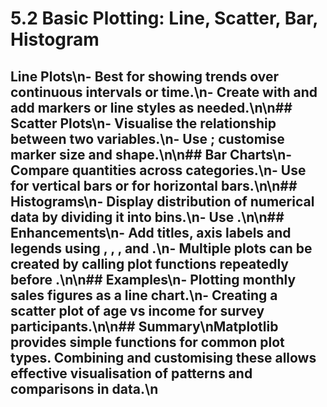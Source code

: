 # 5.2 Basic Plotting: Line, Scatter, Bar, Histogram

## Line Plots\n- Best for showing trends over continuous intervals or time.\n- Create with  and add markers or line styles as needed.\n\n## Scatter Plots\n- Visualise the relationship between two variables.\n- Use ; customise marker size and shape.\n\n## Bar Charts\n- Compare quantities across categories.\n- Use  for vertical bars or  for horizontal bars.\n\n## Histograms\n- Display distribution of numerical data by dividing it into bins.\n- Use .\n\n## Enhancements\n- Add titles, axis labels and legends using , , , and .\n- Multiple plots can be created by calling plot functions repeatedly before .\n\n## Examples\n- Plotting monthly sales figures as a line chart.\n- Creating a scatter plot of age vs income for survey participants.\n\n## Summary\nMatplotlib provides simple functions for common plot types. Combining and customising these allows effective visualisation of patterns and comparisons in data.\n
